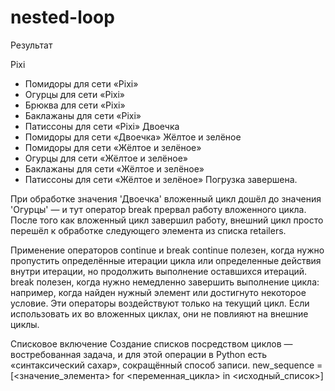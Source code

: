 # nested-loop

Результат

Pixi
- Помидоры для сети «Pixi»
- Огурцы для сети «Pixi»
- Брюква для сети «Pixi»
- Баклажаны для сети «Pixi»
- Патиссоны для сети «Pixi»
Двоечка
- Помидоры для сети «Двоечка»
Жёлтое и зелёное
- Помидоры для сети «Жёлтое и зелёное»
- Огурцы для сети «Жёлтое и зелёное»
- Баклажаны для сети «Жёлтое и зелёное»
- Патиссоны для сети «Жёлтое и зелёное»
Погрузка завершена.


При обработке значения 'Двоечка' вложенный цикл дошёл до значения 'Огурцы' — и тут оператор break прервал работу вложенного цикла. После того как вложенный цикл завершил работу, внешний цикл просто перешёл к обработке следующего элемента из списка retailers.

Применение операторов continue и break
continue полезен, когда нужно пропустить определённые итерации цикла или определенные действия внутри итерации, но продолжить выполнение оставшихся итераций.
break полезен, когда нужно немедленно завершить выполнение цикла: например, когда найден нужный элемент или достигнуто некоторое условие.
Эти операторы воздействуют только на текущий цикл. Если использовать их во вложенных циклах, они не повлияют на внешние циклы.


Списковое включение
Создание списков посредством циклов — востребованная задача, и для этой операции в Python есть «синтаксический сахар», сокращённый способ записи.
new_sequence = [<значение_элемента> for <переменная_цикла> in <исходный_список>]
